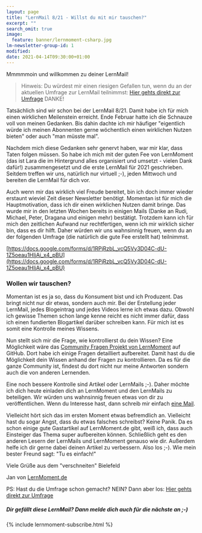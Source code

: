 ```yaml
---
layout: page
title: "LernMail 8/21 - Willst du mit mir tauschen?"
excerpt: ""
search_omit: true
image:
  feature: banner/lernmoment-csharp.jpg
lm-newsletter-group-id: 1
modified:
date: 2021-04-14T09:30:00+01:00
---
```


Mmmmmoin und willkommen zu deiner LernMail!

> Hinweis: Du würdest mir einen riesigen Gefallen tun, wenn du an der aktuellen Umfrage zur LernMail teilnimmst: [Hier gehts direkt zur Umfrage](https://docs.google.com/forms/d/1RPjRzbL_vcQ5Vy3D04C-dU-1Z5oeau1HIjAi_x4_pBU)
> DANKE!

Tatsächlich sind wir schon bei der LernMail 8/21. Damit habe ich für mich einen wirklichen Meilenstein erreicht. Ende Februar hatte ich die Schnauze voll von meinen Gedanken. Bis dahin dachte ich mir häufiger "eigentlich würde ich meinen Abonnenten gerne wöchentlich einen wirklichen Nutzen bieten" oder auch "man müsste mal".

Nachdem mich diese Gedanken sehr genervt haben, war mir klar, dass Taten folgen müssen. So habe ich mich mit der guten Fee von LernMoment (das ist Lara die im Hintergrund alles organisiert und umsetzt - vielen Dank dafür!) zusammengesetzt und die erste LernMail für 2021 geschrieben. Seitdem treffen wir uns, natürlich nur virtuell ;-), jeden Mittwoch und bereiten die LernMail für dich vor.

Auch wenn mir das wirklich viel Freude bereitet, bin ich doch immer wieder erstaunt wieviel Zeit dieser Newsletter benötigt. Momentan ist für mich die Hauptmotivation, dass ich dir einen wirklichen Nutzen damit bringe. Das wurde mir in den letzten Wochen bereits in einigen Mails (Danke an Rudi, Michael, Peter, Dragana und einigen mehr) bestätigt. Trotzdem kann ich für mich den zeitlichen Aufwand nur rechtfertigen, wenn ich mir wirklich sicher bin, dass es dir hilft. Daher würden wir uns wahnsinnig freuen, wenn du an der folgenden Umfrage (die natürlich die gute Fee erstellt hat) teilnimmst.

[https://docs.google.com/forms/d/1RPjRzbL_vcQ5Vy3D04C-dU-1Z5oeau1HIjAi_x4_pBU](https://docs.google.com/forms/d/1RPjRzbL_vcQ5Vy3D04C-dU-1Z5oeau1HIjAi_x4_pBU)

### Wollen wir tauschen?
Momentan ist es ja so, dass du Konsument bist und ich Produzent. Das bringt nicht nur dir etwas, sondern auch mir. Bei der Erstellung jeder LernMail, jedes Blogeintrag und jedes Videos lerne ich etwas dazu. Obwohl ich gewisse Themen schon lange kenne reicht es nicht immer dafür, dass ich einen fundierten Blogartikel darüber schreiben kann. Für mich ist es somit eine Kontrolle meines Wissens.

Nun stellt sich mir die Frage, wie kontrollierst du dein Wissen? Eine Möglichkeit wäre das [Community Fragen Projekt von LernMoment](https://github.com/LernMoment/community-fragen) auf GitHub. Dort habe ich einige Fragen detailliert aufbereitet. Damit hast du die Möglichkeit dein Wissen anhand der Fragen zu kontrollieren. Da es für die ganze Community ist, findest du dort nicht nur meine Antworten sondern auch die von anderen Lernenden.

Eine noch bessere Kontrolle sind Artikel oder LernMails ;-). Daher möchte ich dich heute einladen dich an LernMoment und den LernMails zu beteiligen. Wir würden uns wahnsinnig freuen etwas von dir zu veröffentlichen. Wenn du Interesse hast, dann schreib mir einfach [eine Mail](mailto:jan@lernmoment.de).

Vielleicht hört sich das im ersten Moment etwas befremdlich an. Vielleicht hast du sogar Angst, dass du etwas falsches schreibst? Keine Panik. Da es schon einige gute Gastartikel auf LernMoment.de gibt, weiß ich, dass auch Einsteiger das Thema super aufbereiten können. Schließlich geht es den anderen Lesern der LernMails und LernMoment genauso wie dir. Außerdem helfe ich dir gerne dabei deinen Artikel zu verbessern. Also los ;-). Wie mein bester Freund sagt: "Tu es einfach!"


Viele Grüße aus dem "verschneiten" Bielefeld

Jan von [LernMoment.de](https://www.lernmoment.de)

PS: Hast du die Umfrage schon gemacht? NEIN? Dann aber los: [Hier gehts direkt zur Umfrage](https://docs.google.com/forms/d/1RPjRzbL_vcQ5Vy3D04C-dU-1Z5oeau1HIjAi_x4_pBU)


<div class="subscribe-notice">
  <h5>Dir gefällt diese LernMail? Dann melde dich auch für die nächste an ;-)</h5>
	{% include lernmoment-subscribe.html %}
</div>